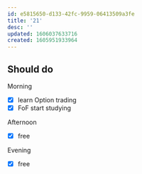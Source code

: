 ```yaml
---
id: e5815650-d133-42fc-9959-06413509a3fe
title: '21'
desc: ''
updated: 1606037633716
created: 1605951933964
---
```


## Should do

Morning
- [x] learn Option trading
- [x] FoF start studying

Afternoon
- [x] free

Evening
- [x] free
